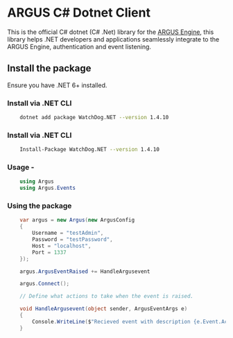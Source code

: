 # ARGUS C# Dotnet Client 

This is the official C# dotnet (C# .Net) library for the [ARGUS Engine](https://github.com/Khelechy/argus), this library helps .NET developers and applications seamlessly integrate to the ARGUS Engine, authentication and event listening.

## Install the package 

Ensure you have .NET 6+ installed. 

### Install via .NET CLI

```sh
    dotnet add package WatchDog.NET --version 1.4.10
```

### Install via .NET CLI

```sh
    Install-Package WatchDog.NET --version 1.4.10
```


### Usage -

```c#
    using Argus
    using Argus.Events
```

### Using the package

```c#
    var argus = new Argus(new ArgusConfig
    {
        Username = "testAdmin",
        Password = "testPassword",
        Host = "localhost",
        Port = 1337
    });

    argus.ArgusEventRaised += HandleArgusevent

    argus.Connect();

    // Define what actions to take when the event is raised.

    void HandleArgusevent(object sender, ArgusEventArgs e)
    {
        Console.WriteLine($"Recieved event with description {e.Event.ActionDescription}");
    }
```